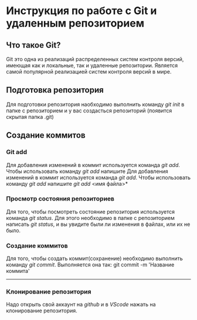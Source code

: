# Инструкция по работе с Git и удаленным репозиторием 

## Что такое Git?
Git это одна из реализаций распределенных систем контроля версий, имеющая как и локальные, так и удаленные репозитории. Является самой популярной реализацией систем контроля версий в мире.

## Подготовка репозитория
Для подготовки репозитория наобходимо выполнить команду *git init* в папке с репозиторием и у вас создасться репозиторий (появится скрытая папка .git)
## Создание коммитов

### Git add
Для добавления изменений в коммит используется команда *git add*. Чтобы использовать команду *git add* напишите 
Для добавления изменений в коммит используется команда *git add*. Чтобы использовать команду *git add* напишите *git add* <имя файла>*

### Просмотр состояния репозиториев
Для того, чтобы посмотреть состояние репозитория используется команда *git status*. Для этого необходимо в папке с репозиторием написать *git status*, и вы увидите были ли изменения в файлах, или их не было.

### Создание коммитов
Для того, чтобы создать коммит(сохранение) необходимо выполнить команду *git commit*. Выполняется она так: git commit -m 'Название коммита'

---

### Клонирование репозитория

Надо открыть свой аккаунт на *github* и в *VScode* нажать на клонирование репозитория.